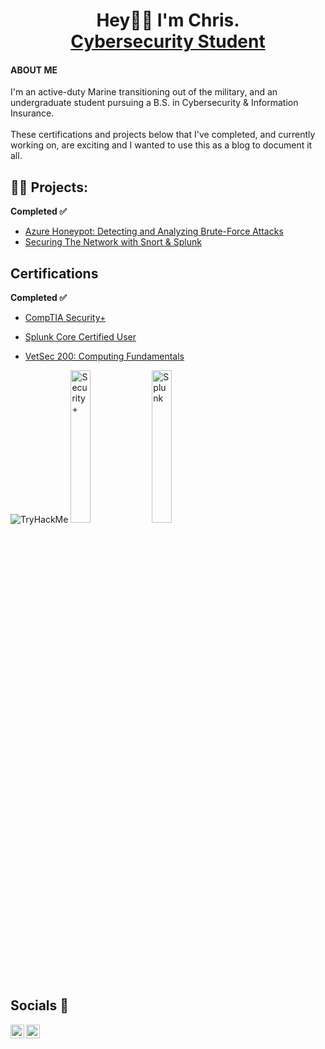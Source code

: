 <div id="header" align="center">

<h1>Hey👋🏽 I'm Chris. 
  <br/>
  <a href="https://www.wgu.edu/">Cybersecurity Student</a></h1>
</div>
  <h4>ABOUT ME</h4>
  
  <p>I'm an active-duty Marine transitioning out of the military, and an undergraduate student pursuing a B.S. in Cybersecurity & Information Insurance.
    <br/>
    <br/>
    These certifications and projects below that I've completed, and currently working on, are exciting and I wanted to use this as a blog to document it all.</p>
<h2>👨‍💻 Projects:</h2>
<b>Completed ✅</b>

  - [Azure Honeypot: Detecting and Analyzing Brute-Force Attacks](https://github.com/Crypss22/AzureSIEM)
  - [Securing The Network with Snort & Splunk](https://github.com/Crypss22/ThreatDefense)

 <h2>Certifications</h2>
  <b>Completed ✅</b>
  
  - [CompTIA Security+](https://github.com/Crypss22/Crypss22/blob/main/CompTIA%20Security%2B%20ce%20certificate.pdf)
 
  - [Splunk Core Certified User](https://github.com/Crypss22/Crypss22/blob/main/SplunkCoreCertifiedUser.pdf)
    
  - [VetSec 200: Computing Fundamentals](https://github.com/Crypss22/Crypss22/blob/main/VetSec%20200%20Computing%20Fundamentals.pdf)
    
  
  <div>
  <img src="https://tryhackme-badges.s3.amazonaws.com/chrisfeurtado22.png" alt="TryHackMe">
  <img src="https://imgur.com/xBuhOIm.png" height="25%" width="25%" alt="Security+">
  <img src="https://imgur.com/bMKq2zg.png" height="25%" width="25%" alt="Splunk">
  </div>

<h2>Socials 🤳</h2>

[<img align="left" alt="ChrisF | Twitter" width="22px" src="https://cdn.jsdelivr.net/npm/simple-icons@v3/icons/twitter.svg" />][twitter]
[<img align="left" alt="ChrisF | LinkedIn" width="22px" src="https://cdn.jsdelivr.net/npm/simple-icons@v3/icons/linkedin.svg" />][linkedin]

[twitter]: https://twitter.com/Crypss2
[linkedin]: https://www.linkedin.com/in/chrisfeurtado/
